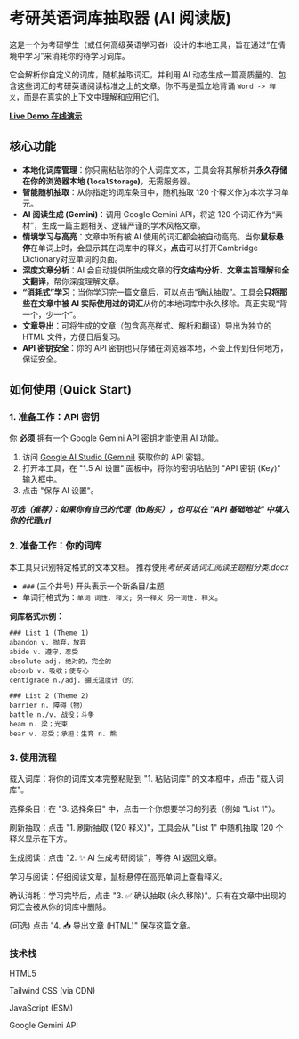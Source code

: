# 考研英语词库抽取器 (AI 阅读版)

这是一个为考研学生（或任何高级英语学习者）设计的本地工具，旨在通过“在情境中学习”来消耗你的待学习词库。

它会解析你自定义的词库，随机抽取词汇，并利用 AI 动态生成一篇高质量的、包含这些词汇的考研英语阅读标准之上的文章。你不再是孤立地背诵 `Word -> 释义`，而是在真实的上下文中理解和应用它们。

**[Live Demo 在线演示](https://dum4pp1e.github.io/AI-Vocab-Reader/)**

## 核心功能

* **本地化词库管理**：你只需粘贴你的个人词库文本，工具会将其解析并**永久存储在你的浏览器本地 (`localStorage`)**，无需服务器。
* **智能随机抽取**：从你指定的词库条目中，随机抽取 120 个释义作为本次学习单元。
* **AI 阅读生成 (Gemini)**：调用 Google Gemini API，将这 120 个词汇作为“素材”，生成一篇主题相关、逻辑严谨的学术风格文章。
* **情境学习与高亮**：文章中所有被 AI 使用的词汇都会被自动高亮。当你**鼠标悬停**在单词上时，会显示其在词库中的释义，**点击**可以打开Cambridge Dictionary对应单词的页面。
* **深度文章分析**：AI 会自动提供所生成文章的**行文结构分析**、**文章主旨理解**和**全文翻译**，帮你深度理解文章。
* **“消耗式”学习**：当你学习完一篇文章后，可以点击“确认抽取”。工具会**只将那些在文章中被 AI 实际使用过的词汇**从你的本地词库中永久移除。真正实现“背一个，少一个”。
* **文章导出**：可将生成的文章（包含高亮样式、解析和翻译）导出为独立的 HTML 文件，方便日后复习。
* **API 密钥安全**：你的 API 密钥也只存储在浏览器本地，不会上传到任何地方，保证安全。

##  如何使用 (Quick Start)

### 1. 准备工作：API 密钥

你 **必须** 拥有一个 Google Gemini API 密钥才能使用 AI 功能。

1.  访问 [Google AI Studio (Gemini)](https://aistudio.google.com/app/apikey) 获取你的 API 密钥。
2.  打开本工具，在 "1.5 AI 设置" 面板中，将你的密钥粘贴到 "API 密钥 (Key)" 输入框中。
3.  点击 "保存 AI 设置"。

***可选（推荐）：如果你有自己的代理（tb购买），也可以在 "API 基础地址" 中填入你的代理url***

### 2. 准备工作：你的词库

本工具只识别特定格式的文本文档。
推荐使用*考研英语词汇阅读主题粗分类.docx*

* `###` (三个井号) 开头表示一个新条目/主题
* 单词行格式为：`单词 词性. 释义; 另一释义 另一词性. 释义`。

**词库格式示例：**
```
### List 1 (Theme 1)
abandon v. 抛弃，放弃
abide v. 遵守，忍受
absolute adj. 绝对的，完全的
absorb v. 吸收；使专心
centigrade n./adj. 摄氏温度计（的）

### List 2 (Theme 2)
barrier n. 障碍（物）
battle n./v. 战役；斗争
beam n. 梁；光束
bear v. 忍受；承担；生育 n. 熊
```

### 3. 使用流程
载入词库：将你的词库文本完整粘贴到 "1. 粘贴词库" 的文本框中，点击 "载入词库"。

选择条目：在 "3. 选择条目" 中，点击一个你想要学习的列表（例如 "List 1"）。

刷新抽取：点击 "1. 刷新抽取 (120 释义)"，工具会从 "List 1" 中随机抽取 120 个释义显示在下方。

生成阅读：点击 "2. ✨ AI 生成考研阅读"，等待 AI 返回文章。

学习与阅读：仔细阅读文章，鼠标悬停在高亮单词上查看释义。

确认消耗：学习完毕后，点击 "3. ✅ 确认抽取 (永久移除)"。只有在文章中出现的词汇会被从你的词库中删除。

(可选) 点击 "4. 📥 导出文章 (HTML)" 保存这篇文章。


### 技术栈
HTML5

Tailwind CSS (via CDN)

JavaScript (ESM)

Google Gemini API

